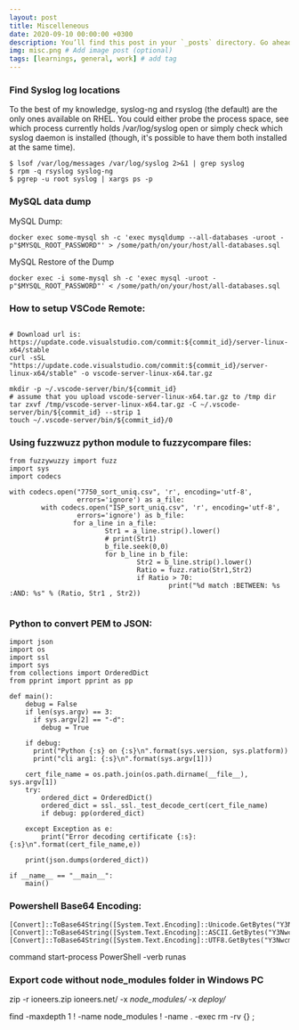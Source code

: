 ```yaml
---
layout: post
title: Miscelleneous 
date: 2020-09-10 00:00:00 +0300
description: You’ll find this post in your `_posts` directory. Go ahead and edit it and re-build the site to see your changes. # Add post description (optional)
img: misc.png # Add image post (optional)
tags: [learnings, general, work] # add tag
---
```


### Find Syslog log locations  
To the best of my knowledge, syslog-ng and rsyslog (the default) are the only ones available on RHEL. You could either probe the process space, see which process currently holds /var/log/syslog open or simply check which syslog daemon is installed (though, it's possible to have them both installed at the same time).

```
$ lsof /var/log/messages /var/log/syslog 2>&1 | grep syslog
$ rpm -q rsyslog syslog-ng
$ pgrep -u root syslog | xargs ps -p
```
### MySQL data dump
MySQL Dump:
```
docker exec some-mysql sh -c 'exec mysqldump --all-databases -uroot -p"$MYSQL_ROOT_PASSWORD"' > /some/path/on/your/host/all-databases.sql
```
MySQL Restore of the Dump
```
docker exec -i some-mysql sh -c 'exec mysql -uroot -p"$MYSQL_ROOT_PASSWORD"' < /some/path/on/your/host/all-databases.sql
```

### How to setup VSCode Remote:
```commit_id=cd9ea6488829f560dc949a8b2fb789f3cdc05f5d

# Download url is: https://update.code.visualstudio.com/commit:${commit_id}/server-linux-x64/stable
curl -sSL "https://update.code.visualstudio.com/commit:${commit_id}/server-linux-x64/stable" -o vscode-server-linux-x64.tar.gz

mkdir -p ~/.vscode-server/bin/${commit_id}
# assume that you upload vscode-server-linux-x64.tar.gz to /tmp dir
tar zxvf /tmp/vscode-server-linux-x64.tar.gz -C ~/.vscode-server/bin/${commit_id} --strip 1
touch ~/.vscode-server/bin/${commit_id}/0
```

### Using fuzzwuzz python module to fuzzycompare files:
```
from fuzzywuzzy import fuzz
import sys
import codecs

with codecs.open("7750_sort_uniq.csv", 'r', encoding='utf-8',
                 errors='ignore') as a_file:
        with codecs.open("ISP_sort_uniq.csv", 'r', encoding='utf-8',
                 errors='ignore') as b_file:
                for a_line in a_file:
                        Str1 = a_line.strip().lower()
                        # print(Str1)
                        b_file.seek(0,0)
                        for b_line in b_file:
                                Str2 = b_line.strip().lower()
                                Ratio = fuzz.ratio(Str1,Str2)
                                if Ratio > 70:
                                        print("%d match :BETWEEN: %s :AND: %s" % (Ratio, Str1 , Str2))
                                        
```                                        

### Python to convert PEM to JSON:
```
import json
import os
import ssl
import sys
from collections import OrderedDict
from pprint import pprint as pp

def main():
    debug = False
    if len(sys.argv) == 3:
      if sys.argv[2] == "-d":
        debug = True

    if debug:
      print("Python {:s} on {:s}\n".format(sys.version, sys.platform))
      print("cli arg1: {:s}\n".format(sys.argv[1]))

    cert_file_name = os.path.join(os.path.dirname(__file__), sys.argv[1])
    try:
        ordered_dict = OrderedDict()
        ordered_dict = ssl._ssl._test_decode_cert(cert_file_name)
        if debug: pp(ordered_dict)

    except Exception as e:
        print("Error decoding certificate {:s}: {:s}\n".format(cert_file_name,e))

    print(json.dumps(ordered_dict))

if __name__ == "__main__":
    main()

```


### Powershell Base64 Encoding:
```
[Convert]::ToBase64String([System.Text.Encoding]::Unicode.GetBytes("Y3Nwcm9vdDpjc3Byb290"))
[Convert]::ToBase64String([System.Text.Encoding]::ASCII.GetBytes("Y3Nwcm9vdDpjc3Byb290"))
[Convert]::ToBase64String([System.Text.Encoding]::UTF8.GetBytes("Y3Nwcm9vdDpjc3Byb290"))
```

command start-process PowerShell -verb runas

### Export code without node_modules folder in Windows PC
 zip -r ioneers.zip ioneers.net/ -x *node_modules/* -x *deploy/*
 
 find -maxdepth 1 ! -name node_modules ! -name . -exec rm -rv {} \;

 